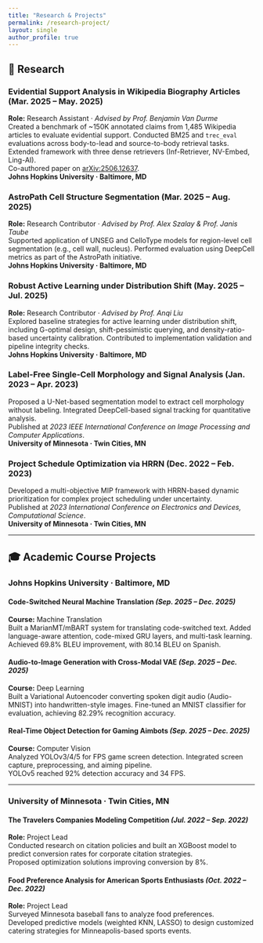 ```yaml
---
title: "Research & Projects"
permalink: /research-project/
layout: single
author_profile: true
---
```


## 🧪 Research  

### Evidential Support Analysis in Wikipedia Biography Articles (Mar. 2025 – May. 2025)  
**Role:** Research Assistant · *Advised by Prof. Benjamin Van Durme*  
Created a benchmark of ~150K annotated claims from 1,485 Wikipedia articles to evaluate evidential support. Conducted BM25 and `trec_eval` evaluations across body-to-lead and source-to-body retrieval tasks. Extended framework with three dense retrievers (Inf-Retriever, NV-Embed, Ling-AI).  
Co-authored paper on [arXiv:2506.12637](https://arxiv.org/abs/2506.12637).  
**Johns Hopkins University · Baltimore, MD**

### AstroPath Cell Structure Segmentation (Mar. 2025 – Aug. 2025)  
**Role:** Research Contributor · *Advised by Prof. Alex Szalay & Prof. Janis Taube*  
Supported application of UNSEG and CelloType models for region-level cell segmentation (e.g., cell wall, nucleus). Performed evaluation using DeepCell metrics as part of the AstroPath initiative.  
**Johns Hopkins University · Baltimore, MD**

### Robust Active Learning under Distribution Shift (May. 2025 – Jul. 2025)  
**Role:** Research Contributor · *Advised by Prof. Anqi Liu*  
Explored baseline strategies for active learning under distribution shift, including G-optimal design, shift-pessimistic querying, and density-ratio-based uncertainty calibration. Contributed to implementation validation and pipeline integrity checks.  
**Johns Hopkins University · Baltimore, MD**

### Label-Free Single-Cell Morphology and Signal Analysis (Jan. 2023 – Apr. 2023)  
Proposed a U-Net-based segmentation model to extract cell morphology without labeling. Integrated DeepCell-based signal tracking for quantitative analysis.  
Published at *2023 IEEE International Conference on Image Processing and Computer Applications*.  
**University of Minnesota · Twin Cities, MN**

### Project Schedule Optimization via HRRN (Dec. 2022 – Feb. 2023)  
Developed a multi-objective MIP framework with HRRN-based dynamic prioritization for complex project scheduling under uncertainty.  
Published at *2023 International Conference on Electronics and Devices, Computational Science*.  
**University of Minnesota · Twin Cities, MN**

---

## 🎓 Academic Course Projects

### **Johns Hopkins University · Baltimore, MD**

#### Code-Switched Neural Machine Translation *(Sep. 2025 – Dec. 2025)*  
**Course:** Machine Translation  
Built a MarianMT/mBART system for translating code-switched text. Added language-aware attention, code-mixed GRU layers, and multi-task learning.  
Achieved 69.8% BLEU improvement, with 80.14 BLEU on Spanish.

#### Audio-to-Image Generation with Cross-Modal VAE *(Sep. 2025 – Dec. 2025)*  
**Course:** Deep Learning  
Built a Variational Autoencoder converting spoken digit audio (Audio-MNIST) into handwritten-style images. Fine-tuned an MNIST classifier for evaluation, achieving 82.29% recognition accuracy.

#### Real-Time Object Detection for Gaming Aimbots *(Sep. 2025 – Dec. 2025)*  
**Course:** Computer Vision  
Analyzed YOLOv3/4/5 for FPS game screen detection. Integrated screen capture, preprocessing, and aiming pipeline.  
YOLOv5 reached 92% detection accuracy and 34 FPS.

---

### **University of Minnesota · Twin Cities, MN**

#### The Travelers Companies Modeling Competition *(Jul. 2022 – Sep. 2022)*  
**Role:** Project Lead  
Conducted research on citation policies and built an XGBoost model to predict conversion rates for corporate citation strategies.  
Proposed optimization solutions improving conversion by 8%.

#### Food Preference Analysis for American Sports Enthusiasts *(Oct. 2022 – Dec. 2022)*  
**Role:** Project Lead  
Surveyed Minnesota baseball fans to analyze food preferences.  
Developed predictive models (weighted KNN, LASSO) to design customized catering strategies for Minneapolis-based sports events.
